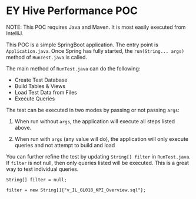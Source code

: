 EY Hive Performance POC
===========

NOTE:  This POC requires Java and Maven.  It is most easily executed from IntelliJ.

This POC is a simple SpringBoot application.  The entry point is `Application.java`.  Once Spring has fully started, the `run(String... args)` method of `RunTest.java` is called.

The main method of `RunTest.java` can do the following:

* Create Test Database
* Build Tables & Views
* Load Test Data from Files
* Execute Queries

The test can be executed in two modes by passing or not passing `args`:

1) When run without `args`, the application will execute all steps listed above.

2) When run with `args` (any value will do), the application will only execute queries and not attempt to build and load

You can further refine the test by updating `String[] filter` in `RunTest.java`.  If `filter` is not null, then only queries listed will be executed.  This is a great way to test individual queries.

```
String[] filter = null;

filter = new String[]{"v_IL_GL018_KPI_Overview.sql"};
```
